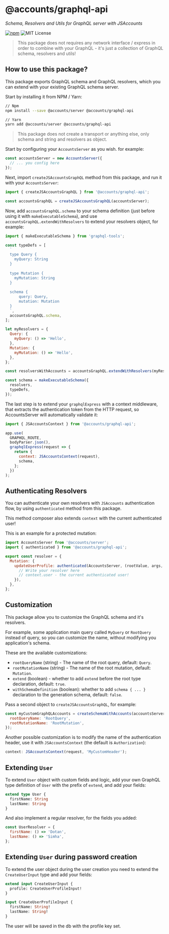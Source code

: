 # @accounts/graphql-api

_Schema, Resolvers and Utils for GraphQL server with JSAccounts_

[![npm](https://img.shields.io/npm/v/@accounts/graphql-api.svg?maxAge=2592000)](https://www.npmjs.com/package/@accounts/graphql-api)
![MIT License](https://img.shields.io/badge/license-MIT-blue.svg)

> This package does not requires any network interface / express in order to combine with your GraphQL - it's just a collection of GraphQL schema, resolvers and utils!

## How to use this package?

This package exports GraphQL schema and GraphQL resolvers, which you can extend with your existing GraphQL schema server.

Start by installing it from NPM / Yarn:

```bash
// Npm
npm install --save @accounts/server @accounts/graphql-api

// Yarn
yarn add @accounts/server @accounts/graphql-api
```

> This package does not create a transport or anything else, only schema and string and resolvers as object.

Start by configuring your `AccountsServer` as you wish. for example:

```js
const accountsServer = new AccountsServer({
  // ... you config here
});
```

Next, import `createJSAccountsGraphQL` method from this package, and run it with your `AccountsServer`:

```js
import { createJSAccountsGraphQL } from '@accounts/graphql-api';

const accountsGraphQL = createJSAccountsGraphQL(accountsServer);
```

Now, add `accountsGraphQL.schema` to your schema definition (just before using it with `makeExecutableSchema`), and use `accountsGraphQL.extendWithResolvers` to extend your resolvers object, for example:

```js
import { makeExecutableSchema } from 'graphql-tools';

const typeDefs = [
  `
  type Query {
    myQuery: String
  }
  
  type Mutation {
    myMutation: String
  }
  
  schema {
      query: Query,
      mutation: Mutation
  }
  `,
  accountsGraphQL.schema,
];

let myResolvers = {
  Query: {
    myQuery: () => 'Hello',
  },
  Mutation: {
    myMutation: () => 'Hello',
  },
};

const resolversWithAccounts = accountsGraphQL.extendWithResolvers(myResolvers);

const schema = makeExecutableSchema({
  resolvers,
  typeDefs,
});
```

The last step is to extend your `graphqlExpress` with a context middleware, that extracts the authentication token from the HTTP request, so AccountsServer will automatically validate it:

```js
import { JSAccountsContext } from '@accounts/graphql-api';

app.use(
  GRAPHQL_ROUTE,
  bodyParser.json(),
  graphqlExpress(request => {
    return {
      context: JSAccountsContext(request),
      schema,
    };
  })
);
```

## Authenticating Resolvers

You can authenticate your own resolvers with `JSAccounts` authentication flow, by using `authenticated` method from this package.

This method composer also extends `context` with the current authenticated user!

This is an example for a protected mutation:

```js
import AccountsServer from '@accounts/server';
import { authenticated } from '@accounts/graphql-api';

export const resolver = {
  Mutation: {
    updateUserProfile: authenticated(AccountsServer, (rootValue, args, context) => {
      // Write your resolver here
      // context.user - the current authenticated user!
    }),
  },
};
```

## Customization

This package allow you to customize the GraphQL schema and it's resolvers.

For example, some application main query called `MyQuery` or `RootQuery` instead of query, so you can customize the name, without modifying you application's schema.

These are the available customizations:

- `rootQueryName` (string) - The name of the root query, default: `Query`.
- `rootMutationName` (string) - The name of the root mutation, default: `Mutation`.
- `extend` (boolean) - whether to add `extend` before the root type declaration, default: `true`.
- `withSchemaDefinition` (boolean): whether to add `schema { ... }` declaration to the generation schema, default: `false`.

Pass a second object to `createJSAccountsGraphQL`, for example:

```js
const myCustomGraphQLAccounts = createSchemaWithAccounts(accountsServer, {
  rootQueryName: 'RootQuery',
  rootMutationName: 'RootMutation',
});
```

Another possible customization is to modify the name of the authentication header, use it with `JSAccountsContext` (the default is `Authorization`):

```js
context: JSAccountsContext(request, 'MyCustomHeader');
```

## Extending `User`

To extend `User` object with custom fields and logic, add your own GraphQL type definition of `User` with the prefix of `extend`, and add your fields:

```graphql
extend type User {
  firstName: String
  lastName: String
}
```

And also implement a regular resolver, for the fields you added:

```js
const UserResolver = {
  firstName: () => 'Dotan',
  lastName: () => 'Simha',
};
```

## Extending `User` during password creation

To extend the user object during the user creation you need to extend the `CreateUserInput` type and add your fields:

```graphql
extend input CreateUserInput {
  profile: CreateUserProfileInput!
}

input CreateUserProfileInput {
  firstName: String!
  lastName: String!
}
```

The user will be saved in the db with the profile key set.
